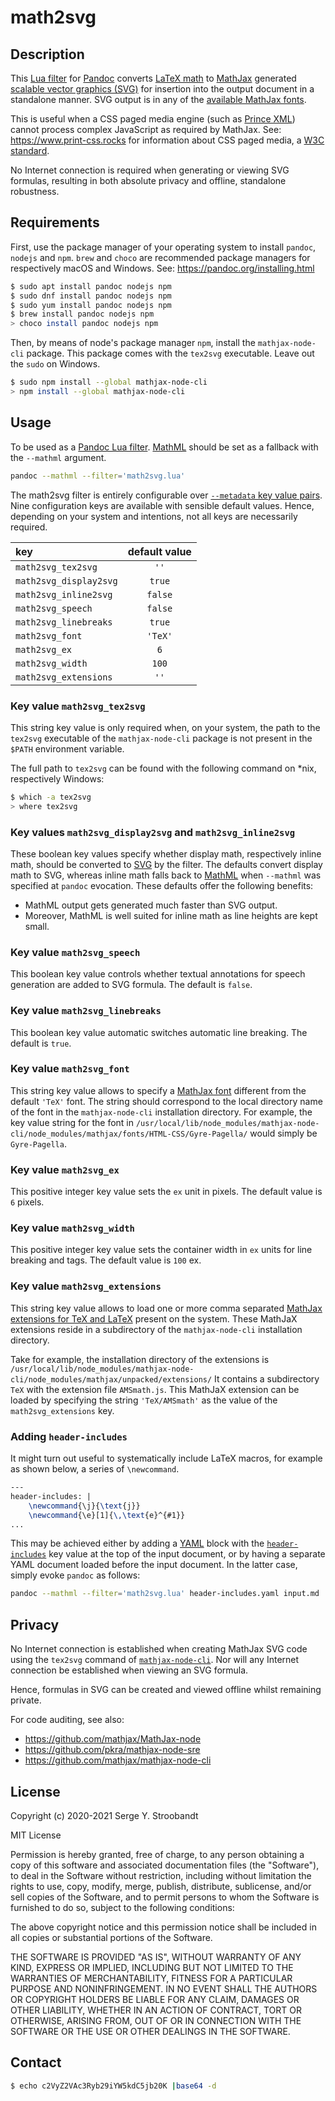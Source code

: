 # math2svg


## Description

This [Lua filter][pandoc.lua-filters] for [Pandoc][pandoc] converts
[LaTeX math][latex.math] to [MathJax][mathjax] generated
[scalable vector graphics (SVG)][svg] for insertion into the output document
in a standalone manner. 
SVG output is in any of the [available MathJax fonts][mathjax.fonts].

This is useful when a CSS paged media engine (such as [Prince XML][prince])
cannot process complex JavaScript as required by MathJax.
See: <https://www.print-css.rocks> for information about CSS paged media,
a [W3C standard][w3c].

No Internet connection is required when generating or viewing SVG formulas,
resulting in both absolute privacy and offline, standalone robustness.


## Requirements

First, use the package manager of your operating system to install `pandoc`,
`nodejs` and `npm`. `brew` and `choco` are recommended package managers for
respectively macOS and Windows. See: <https://pandoc.org/installing.html>

```bash
$ sudo apt install pandoc nodejs npm
$ sudo dnf install pandoc nodejs npm
$ sudo yum install pandoc nodejs npm
$ brew install pandoc nodejs npm
> choco install pandoc nodejs npm
```

Then, by means of node's package manager `npm`, install the `mathjax-node-cli`
package. This package comes with the `tex2svg` executable.
Leave out the `sudo` on Windows.

```bash
$ sudo npm install --global mathjax-node-cli
> npm install --global mathjax-node-cli
```


## Usage

To be used as a [Pandoc Lua filter][pandoc.lua-filters].
[MathML][mathml] should be set as a fallback with
the `--mathml` argument.

```bash
pandoc --mathml --filter='math2svg.lua'
```

The math2svg filter is entirely configurable over
[`--metadata` key value pairs](pandoc.metadata).
Nine configuration keys are available with sensible default values.
Hence, depending on your system and intentions, not all keys are necessarily
required.

|key|default value|
|:--|:-----------:|
|`math2svg_tex2svg`|`''`|
|`math2svg_display2svg`|`true`|
|`math2svg_inline2svg`|`false`|
|`math2svg_speech`|`false`|
|`math2svg_linebreaks`|`true`|
|`math2svg_font`|`'TeX'`|
|`math2svg_ex`|`6`|
|`math2svg_width`|`100`|
|`math2svg_extensions`|`''`|


### Key value `math2svg_tex2svg`
This string key value is only required when, on your system, the path to the
`tex2svg` executable of the `mathjax-node-cli` package is not present in the
`$PATH` environment variable.

The full path to `tex2svg` can be found with the following command on \*nix,
respectively Windows:

```bash
$ which -a tex2svg
> where tex2svg
```

### Key values `math2svg_display2svg` and `math2svg_inline2svg`
These boolean key values specify whether display math, respectively inline math,
should be converted to [SVG][svg] by the filter.
The defaults convert display math to SVG, whereas inline math falls back to
[MathML][mathml] when `--mathml` was specified at `pandoc` evocation.
These defaults offer the following benefits:

- MathML output gets generated much faster than SVG output.
- Moreover, MathML is well suited for inline math as line heights are kept
  small.


### Key value `math2svg_speech`
This boolean key value controls whether textual annotations for speech
generation are added to SVG formula. The default is `false`.

### Key value `math2svg_linebreaks`
This boolean key value automatic switches automatic line breaking.
The default is `true`.


### Key value `math2svg_font`
This string key value allows to specify a [MathJax font][mathjax.fonts]
different from the default `'TeX'` font.
The string should correspond to the local directory name of the font in the
`mathjax-node-cli` installation directory.
For example, the key value string for the font in
`/usr/local/lib/node_modules/mathjax-node-cli/node_modules/mathjax/fonts/HTML-CSS/Gyre-Pagella/`
would simply be `Gyre-Pagella`.


### Key value `math2svg_ex`
This positive integer key value sets the `ex` unit in pixels.
The default value is `6` pixels.


### Key value `math2svg_width`
This positive integer key value sets the container width in `ex` units for line
breaking and tags. The default value is `100` ex.


### Key value `math2svg_extensions`
This string key value allows to load one or more comma separated
[MathJax extensions for TeX and LaTeX][mathjax.tex.ext] present on the system.
These MathJaX extensions reside in a subdirectory of the `mathjax-node-cli`
installation directory.

Take for example, the installation directory of the extensions is
`/usr/local/lib/node_modules/mathjax-node-cli/node_modules/mathjax/unpacked/extensions/`
It contains a subdirectory `TeX` with the extension file `AMSmath.js`.
This MathJaX extension can be loaded by specifying the string `'TeX/AMSmath'`
as the value of the `math2svg_extensions` key.


### Adding `header-includes`
It might turn out useful to systematically include LaTeX macros, for example as
shown below, a series of `\newcommand`.

```latex
---
header-includes: |
    \newcommand{\j}{\text{j}}
    \newcommand{\e}[1]{\,\text{e}^{#1}}
...
```

This may be achieved either by adding a [YAML][yaml] block with the
[`header-includes`][pandoc.header-includes] key value at the top of the input
document, or by having a separate YAML document loaded before the input
document. In the latter case, simply evoke `pandoc` as follows:

```bash
pandoc --mathml --filter='math2svg.lua' header-includes.yaml input.md
```


## Privacy

No Internet connection is established when creating MathJax SVG code using
the `tex2svg` command of [`mathjax-node-cli`][mathjax.node.cli].
Nor will any Internet connection be established when viewing an SVG formula.

Hence, formulas in SVG can be created and viewed offline whilst remaining
private.

For code auditing, see also:

- <https://github.com/mathjax/MathJax-node>
- <https://github.com/pkra/mathjax-node-sre>
- <https://github.com/mathjax/mathjax-node-cli>


## License

Copyright (c) 2020-2021 Serge Y. Stroobandt

MIT License

Permission is hereby granted, free of charge, to any person obtaining a copy
of this software and associated documentation files (the "Software"), to deal
in the Software without restriction, including without limitation the rights
to use, copy, modify, merge, publish, distribute, sublicense, and/or sell
copies of the Software, and to permit persons to whom the Software is
furnished to do so, subject to the following conditions:

The above copyright notice and this permission notice shall be included in all
copies or substantial portions of the Software.

THE SOFTWARE IS PROVIDED "AS IS", WITHOUT WARRANTY OF ANY KIND, EXPRESS OR
IMPLIED, INCLUDING BUT NOT LIMITED TO THE WARRANTIES OF MERCHANTABILITY,
FITNESS FOR A PARTICULAR PURPOSE AND NONINFRINGEMENT. IN NO EVENT SHALL THE
AUTHORS OR COPYRIGHT HOLDERS BE LIABLE FOR ANY CLAIM, DAMAGES OR OTHER
LIABILITY, WHETHER IN AN ACTION OF CONTRACT, TORT OR OTHERWISE, ARISING FROM,
OUT OF OR IN CONNECTION WITH THE SOFTWARE OR THE USE OR OTHER DEALINGS IN THE
SOFTWARE.


## Contact

```bash
$ echo c2VyZ2VAc3Ryb29iYW5kdC5jb20K |base64 -d
```


[latex.math]: https://en.wikibooks.org/wiki/LaTeX/Mathematics

[mathjax]: https://www.mathjax.org/
[mathjax.fonts]: https://docs.mathjax.org/en/latest/output/fonts.html
[mathjax.node.cli]: https://github.com/mathjax/mathjax-node-cli
[mathjax.tex.ext]: https://docs.mathjax.org/en/latest/input/tex/extensions.html
[mathml]: https://en.wikipedia.org/wiki/MathML

[pandoc]: https://pandoc.org/
[pandoc.header-includes]: https://pandoc.org/MANUAL.html#metadata-blocks
[pandoc.lua-filters]: https://pandoc.org/lua-filters.html
[pandoc.metadata]: https://pandoc.org/MANUAL.html#reader-options
[prince]: https://www.princexml.com

[svg]: https://en.wikipedia.org/wiki/Scalable_Vector_Graphics

[w3c]: https://www.w3.org/TR/css-page-3/

[yaml]: https://en.wikipedia.org/wiki/YAML
